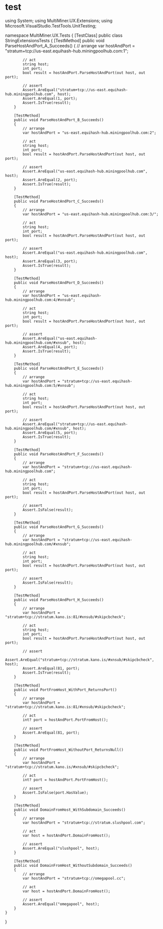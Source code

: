 # test
using System;
using MultiMiner.UX.Extensions;
using Microsoft.VisualStudio.TestTools.UnitTesting;

namespace MultiMiner.UX.Tests
{
    [TestClass]
    public class StringExtensionsTests
    {
        [TestMethod]
        public void ParseHostAndPort_A_Succeeds()
        {
            // arrange
            var hostAndPort = "stratum+tcp://us-east.equihash-hub.miningpoolhub.com:1";

            // act
            string host;
            int port;
            bool result = hostAndPort.ParseHostAndPort(out host, out port);

            // assert
            Assert.AreEqual("stratum+tcp://us-east.equihash-hub.miningpoolhub.com", host);
            Assert.AreEqual(1, port);
            Assert.IsTrue(result);
        }

        [TestMethod]
        public void ParseHostAndPort_B_Succeeds()
        {
            // arrange
            var hostAndPort = "us-east.equihash-hub.miningpoolhub.com:2";

            // act
            string host;
            int port;
            bool result = hostAndPort.ParseHostAndPort(out host, out port);

            // assert
            Assert.AreEqual("us-east.equihash-hub.miningpoolhub.com", host);
            Assert.AreEqual(2, port);
            Assert.IsTrue(result);
        }

        [TestMethod]
        public void ParseHostAndPort_C_Succeeds()
        {
            // arrange
            var hostAndPort = "us-east.equihash-hub.miningpoolhub.com:3/";

            // act
            string host;
            int port;
            bool result = hostAndPort.ParseHostAndPort(out host, out port);

            // assert
            Assert.AreEqual("us-east.equihash-hub.miningpoolhub.com", host);
            Assert.AreEqual(3, port);
            Assert.IsTrue(result);
        }

        [TestMethod]
        public void ParseHostAndPort_D_Succeeds()
        {
            // arrange
            var hostAndPort = "us-east.equihash-hub.miningpoolhub.com:4/#xnsub";

            // act
            string host;
            int port;
            bool result = hostAndPort.ParseHostAndPort(out host, out port);

            // assert
            Assert.AreEqual("us-east.equihash-hub.miningpoolhub.com/#xnsub", host);
            Assert.AreEqual(4, port);
            Assert.IsTrue(result);
        }

        [TestMethod]
        public void ParseHostAndPort_E_Succeeds()
        {
            // arrange
            var hostAndPort = "stratum+tcp://us-east.equihash-hub.miningpoolhub.com:5/#xnsub";

            // act
            string host;
            int port;
            bool result = hostAndPort.ParseHostAndPort(out host, out port);

            // assert
            Assert.AreEqual("stratum+tcp://us-east.equihash-hub.miningpoolhub.com/#xnsub", host);
            Assert.AreEqual(5, port);
            Assert.IsTrue(result);
        }

        [TestMethod]
        public void ParseHostAndPort_F_Succeeds()
        {
            // arrange
            var hostAndPort = "stratum+tcp://us-east.equihash-hub.miningpoolhub.com";

            // act
            string host;
            int port;
            bool result = hostAndPort.ParseHostAndPort(out host, out port);

            // assert
            Assert.IsFalse(result);
        }

        [TestMethod]
        public void ParseHostAndPort_G_Succeeds()
        {
            // arrange
            var hostAndPort = "stratum+tcp://us-east.equihash-hub.miningpoolhub.com/#xnsub";

            // act
            string host;
            int port;
            bool result = hostAndPort.ParseHostAndPort(out host, out port);

            // assert
            Assert.IsFalse(result);
        }

        [TestMethod]
        public void ParseHostAndPort_H_Succeeds()
        {
            // arrange
            var hostAndPort = "stratum+tcp://stratum.kano.is:81/#xnsub/#skipcbcheck";

            // act
            string host;
            int port;
            bool result = hostAndPort.ParseHostAndPort(out host, out port);

            // assert
            Assert.AreEqual("stratum+tcp://stratum.kano.is/#xnsub/#skipcbcheck", host);
            Assert.AreEqual(81, port);
            Assert.IsTrue(result);
        }

        [TestMethod]
        public void PortFromHost_WithPort_ReturnsPort()
        {
            // arrange
            var hostAndPort = "stratum+tcp://stratum.kano.is:81/#xnsub/#skipcbcheck";

            // act
            int? port = hostAndPort.PortFromHost();

            // assert
            Assert.AreEqual(81, port);
        }

        [TestMethod]
        public void PortFromHost_WithoutPort_ReturnsNull()
        {
            // arrange
            var hostAndPort = "stratum+tcp://stratum.kano.is/#xnsub/#skipcbcheck";

            // act
            int? port = hostAndPort.PortFromHost();

            // assert
            Assert.IsFalse(port.HasValue);
        }

        [TestMethod]
        public void DomainFromHost_WithSubdomain_Succeeds()
        {
            // arrange
            var hostAndPort = "stratum+tcp://stratum.slushpool.com";

            // act
            var host = hostAndPort.DomainFromHost();

            // assert
            Assert.AreEqual("slushpool", host);
        }

        [TestMethod]
        public void DomainFromHost_WithoutSubdomain_Succeeds()
        {
            // arrange
            var hostAndPort = "stratum+tcp://omegapool.cc";

            // act
            var host = hostAndPort.DomainFromHost();

            // assert
            Assert.AreEqual("omegapool", host);
        }
    }
}
